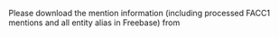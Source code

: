 Please download the mention information (including processed FACC1 mentions and all entity alias in Freebase) from 